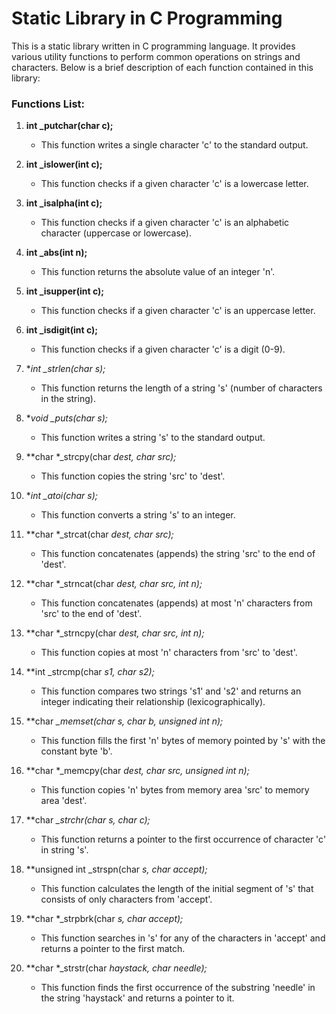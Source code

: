 # Static Library in C Programming

This is a static library written in C programming language. It provides various utility functions to perform common operations on strings and characters. Below is a brief description of each function contained in this library:

### Functions List:

1. **int _putchar(char c);**
   - This function writes a single character 'c' to the standard output.

2. **int _islower(int c);**
   - This function checks if a given character 'c' is a lowercase letter.

3. **int _isalpha(int c);**
   - This function checks if a given character 'c' is an alphabetic character (uppercase or lowercase).

4. **int _abs(int n);**
   - This function returns the absolute value of an integer 'n'.

5. **int _isupper(int c);**
   - This function checks if a given character 'c' is an uppercase letter.

6. **int _isdigit(int c);**
   - This function checks if a given character 'c' is a digit (0-9).

7. **int _strlen(char *s);**
   - This function returns the length of a string 's' (number of characters in the string).

8. **void _puts(char *s);**
   - This function writes a string 's' to the standard output.

9. **char *_strcpy(char *dest, char *src);**
   - This function copies the string 'src' to 'dest'.

10. **int _atoi(char *s);**
    - This function converts a string 's' to an integer.

11. **char *_strcat(char *dest, char *src);**
    - This function concatenates (appends) the string 'src' to the end of 'dest'.

12. **char *_strncat(char *dest, char *src, int n);**
    - This function concatenates (appends) at most 'n' characters from 'src' to the end of 'dest'.

13. **char *_strncpy(char *dest, char *src, int n);**
    - This function copies at most 'n' characters from 'src' to 'dest'.

14. **int _strcmp(char *s1, char *s2);**
    - This function compares two strings 's1' and 's2' and returns an integer indicating their relationship (lexicographically).

15. **char *_memset(char *s, char b, unsigned int n);**
    - This function fills the first 'n' bytes of memory pointed by 's' with the constant byte 'b'.

16. **char *_memcpy(char *dest, char *src, unsigned int n);**
    - This function copies 'n' bytes from memory area 'src' to memory area 'dest'.

17. **char *_strchr(char *s, char c);**
    - This function returns a pointer to the first occurrence of character 'c' in string 's'.

18. **unsigned int _strspn(char *s, char *accept);**
    - This function calculates the length of the initial segment of 's' that consists of only characters from 'accept'.

19. **char *_strpbrk(char *s, char *accept);**
    - This function searches in 's' for any of the characters in 'accept' and returns a pointer to the first match.

20. **char *_strstr(char *haystack, char *needle);**
    - This function finds the first occurrence of the substring 'needle' in the string 'haystack' and returns a pointer to it.

